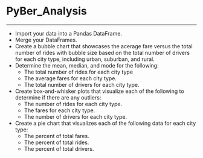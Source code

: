 # PyBer_Analysis
---
- Import your data into a Pandas DataFrame.
- Merge your DataFrames.
- Create a bubble chart that showcases the acerage fare versus the total number of rides with bubble size based on the total number of drivers for each city type, including urban, suburban, and rural. 
- Determine the mean, median, and mode for the following:
    - The total number of rides for each city type
    - The average fares for each city type.
    - The total number of drivers for each city type.
- Create box-and-whisker plots that visualize each of the following to determine if there are any outliers:
    - The number of rides for each city type.
    - The fares for each city type.
    - The number of drivers for each city type.
- Create a pie chart that visualizes each of the following data for each city type:
    - The percent of total fares.
    - The percent of total rides.
    - The percent of total drivers.